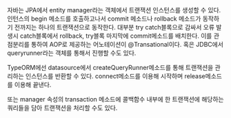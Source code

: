 자바는 JPA에서 entity manager라는 객체에서 트랜잭션 인스턴스를 생성할 수 있다.
인턴스의 begin 메소드를 호출하고나서
commit 메소드나
rollback 메소드가 동작하기 전까지는 하나의 트랜잭션으로 동작한다.
대부분 try catch블록으로 감싸서 오류 발생시 catch블록에서 rollback, try블록 마지막에 commit메소드를 배치한다.
이를 관점분리를 통하여 AOP로 제공하는 어노테이션이 @Transational이다.
혹은 JDBC에서 queryrunner라는 객체를 통해서 진행할 수도 있다.


TypeORM에선 datasource에서 createQueryRunner메소드를 통해 트랜잭션을 관리하는 인스턴스를 반환할 수 있다.
connect메소드를 이용해 시작하며
release메소드를 이용해 끝낸다.

또는 manager 속성의 transaction 메소드에 콜백함수 내부에 한 트랜잭션에 해당하는 쿼리들을 담아 트랜잭션을 처리할 수도 있다.